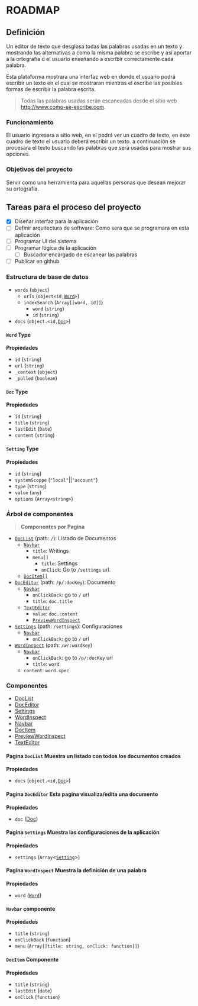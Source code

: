 # ROADMAP

## Definición

Un editor de texto que desglosa todas las palabras usadas en un texto y mostrando las alternativas a como la misma palabra se escribe y así aportar a la ortografía d el usuario enseñando a escribir correctamente cada palabra.

Esta plataforma mostrara una interfaz web en donde el usuario podrá escribir un texto en el cual se mostraran mientras el escribe las posibles formas de escribir la palabra escrita.

> Todas las palabras usadas serán escaneadas desde el sitio web <http://www.como-se-escribe.com>.

### Funcionamiento

El usuario ingresara a sitio web, en el podrá ver un cuadro de texto, en este cuadro de texto el usuario deberá escribir un texto. a continuación se procesara el texto buscando las palabras que será usadas para mostrar sus opciones.

### Objetivos del proyecto

Servir como una herramienta para aquellas personas que desean mejorar su ortografía.

## Tareas para el proceso del proyecto

- [x] Diseñar interfaz para la aplicación
- [ ] Definir arquitectura de software: Como sera que se programara en esta aplicación
- [ ] Programar UI del sistema
- [ ] Programar lógica de la aplicación
    - [ ] Buscador encargado de escanear las palabras
- [ ] Publicar en github

### Estructura de base de datos

- `words` (`object`)
    + `urls` (`object<id,`[`Word`](#type-word)`>`)
    + `indexSearch` (`Array[[word, id]]`)
        * `word` (`string`)
        * `id` (`string`)
- `docs` (`object.<id,`[`Doc`](#type-doc)`>`)

<a name="type-word"></a>
#### `Word` Type

__Propiedades__

* `id` (`string`)
* `url` (`string`)
* `_context` (`object`)
* `_pulled` (`boolean`)


<a name="type-doc"></a>
#### `Doc` Type

__Propiedades__

* `id` (`string`)
* `title` (`string`)
* `lastEdit` (`Date`)
* `content` (`string`)


<a name="type-setting"></a>
#### `Setting` Type

__Propiedades__
* `id` (`string`)
* `systemScoppe` (`"local"`||`"account"`)
* `type` (`string`)
* `value` (`any`)
* `options` (`Array<string>`)


### Árbol de componentes

> __Componentes por Pagina__

* [`DocList`](#component-doclist) (path: `/`): Listado de Documentos
    - [`Navbar`](#component-navbar)
        + `title`: Writings
        + `menu[]`
            * `title`: Settings
            * `onClick`: Go to `/settings` url.
    - [`DocItem[]`](#component-docitem)
* [`DocEditor`](#component-doceditor) (path: `/p/:docKey`): Documento
    - [`Navbar`](#component-navbar)
        + `onClickBack`: go to `/` url
        + `title`: `doc.title`
    - [`TextEditor`](#component-texteditor)
        + `value`: `doc.content`
        + [`PreviewWordInspect`](#component-previewwordinspect)
* [`Settings`](#component-settings) (path: `/settings`): Configuraciones
    - [`Navbar`](#component-navbar)
        + `onClickBack`: go to `/` url
* [`WordInspect`](#component-wordinspect) (path: `/w/:wordKey`)
    - [`Navbar`](#component-navbar)
        + `onClickBack`: go to `/p/:docKey` url
        + `title`: `word`
    - `content`: `word.spec`

### Componentes

* [DocList](#component-doclist)
* [DocEditor](#component-doceditor)
* [Settings](#component-settings)
* [WordInspect](#component-wordinspect)
* [Navbar](#component-navbar)
* [DocItem](#component-docitem)
* [PreviewWordInspect](#component-previewwordinspect)
* [TextEditor](#component-texteditor)

<a name="component-doclist"></a>
#### Pagina `DocList` Muestra un listado con todos los documentos creados

__Propiedades__

* `docs` (`object.<id,`[`Doc`](#type-doc)`>`)

<a name="component-doceditor"></a>
#### Pagina `DocEditor` Esta pagina visualiza/edita una documento

__Propiedades__

* `doc` ([Doc](#type-doc))


<a name="component-settings"></a>
#### Pagina `Settings` Muestra las configuraciones de la aplicación

__Propiedades__

* `settings` (`Array`<[`Setting`](#type-setting)>)

<a name="component-wordinspect"></a>
#### Pagina `WordInspect` Muestra la definición de una palabra

__Propiedades__

* `word` ([`Word`](#type-word))

<a name="component-navbar"></a>
#### `Navbar` componente

__Propiedades__

* `title` (`string`)
* `onClickBack` (`function`)
* `menu` (`Array[[title: string, onClick: function]]`)

<a name="component-docitem"></a>
#### `DocItem` Componente

__Propiedades__

* `title` (`string`)
* `lastEdit` (`date`)
* `onClick` (`function`)